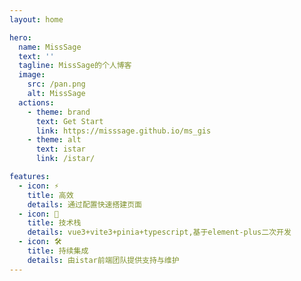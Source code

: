 ```yaml
---
layout: home

hero:
  name: MissSage
  text: ''
  tagline: MissSage的个人博客
  image:
    src: /pan.png
    alt: MissSage
  actions:
    - theme: brand
      text: Get Start
      link: https://misssage.github.io/ms_gis
    - theme: alt
      text: istar
      link: /istar/

features:
  - icon: ⚡️
    title: 高效
    details: 通过配置快速搭建页面
  - icon: 🖖
    title: 技术栈
    details: vue3+vite3+pinia+typescript,基于element-plus二次开发
  - icon: 🛠️
    title: 持续集成
    details: 由istar前端团队提供支持与维护
---
```

